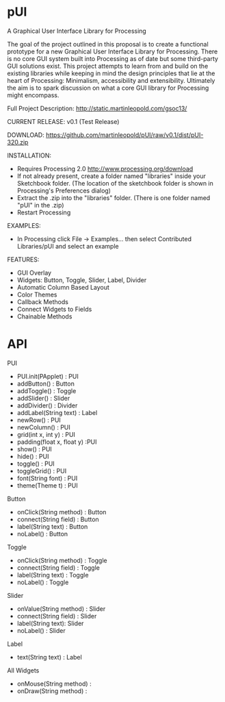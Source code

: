 pUI
===

A Graphical User Interface Library for Processing

The goal of the project outlined in this proposal is to create a functional prototype for a new Graphical User Interface Library for Processing. There is no core GUI system built into Processing as of date but some third-party GUI solutions exist. This project attempts to learn from and build on the existing libraries while keeping in mind the design principles that lie at the heart of Processing: Minimalism, accessibility and extensibility. Ultimately the aim is to spark discussion on what a core GUI library for Processing might encompass.

Full Project Description: http://static.martinleopold.com/gsoc13/

CURRENT RELEASE: 
v0.1 (Test Release)

DOWNLOAD: 
https://github.com/martinleopold/pUI/raw/v0.1/dist/pUI-320.zip

INSTALLATION:
* Requires Processing 2.0 http://www.processing.org/download
* If not already present, create a folder named "libraries" inside your Sketchbook folder. (The location of the sketchbook folder is shown in Processing's Preferences dialog)
* Extract the .zip into the "libraries" folder. (There is one folder named "pUI" in the .zip)
* Restart Processing

EXAMPLES:
* In Processing click File -> Examples... then select Contributed Libraries/pUI and select an example

FEATURES:
* GUI Overlay
* Widgets: Button, Toggle, Slider, Label, Divider
* Automatic Column Based Layout
* Color Themes
* Callback Methods
* Connect Widgets to Fields
* Chainable Methods


API
===

PUI
* PUI.init(PApplet) : PUI
* addButton() : Button
* addToggle() : Toggle
* addSlider() : Slider
* addDivider() : Divider
* addLabel(String text) : Label
* newRow() : PUI
* newColumn() : PUI
* grid(int x, int y) : PUI
* padding(float x, float y) :PUI
* show() : PUI
* hide() : PUI
* toggle() : PUI
* toggleGrid() : PUI
* font(String font) : PUI
* theme(Theme t) : PUI

Button
* onClick(String method) : Button
* connect(String field) : Button
* label(String text) : Button
* noLabel() : Button

Toggle
* onClick(String method) : Toggle
* connect(String field) : Toggle
* label(String text) : Toggle
* noLabel() : Toggle

Slider
* onValue(String method) : Slider
* connect(String field) : Slider
* label(String text): Slider 
* noLabel() : Slider

Label
* text(String text) : Label

All Widgets
* onMouse(String method) : <WidgetType>
* onDraw(String method) : <WidgetType>
